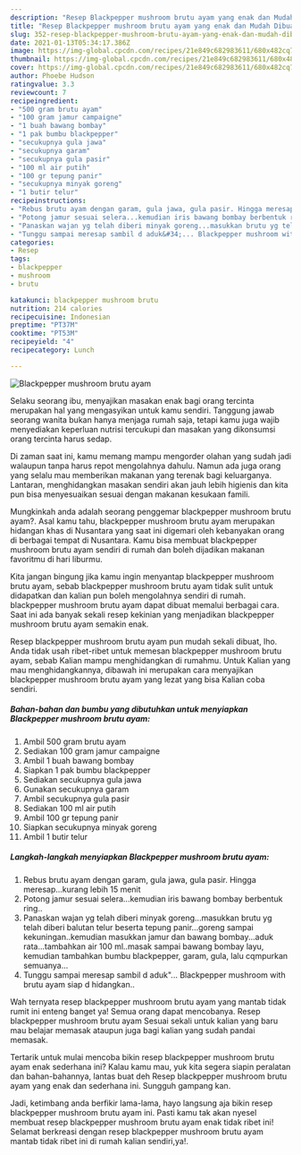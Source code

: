 ```yaml
---
description: "Resep Blackpepper mushroom brutu ayam yang enak dan Mudah Dibuat"
title: "Resep Blackpepper mushroom brutu ayam yang enak dan Mudah Dibuat"
slug: 352-resep-blackpepper-mushroom-brutu-ayam-yang-enak-dan-mudah-dibuat
date: 2021-01-13T05:34:17.386Z
image: https://img-global.cpcdn.com/recipes/21e849c682983611/680x482cq70/blackpepper-mushroom-brutu-ayam-foto-resep-utama.jpg
thumbnail: https://img-global.cpcdn.com/recipes/21e849c682983611/680x482cq70/blackpepper-mushroom-brutu-ayam-foto-resep-utama.jpg
cover: https://img-global.cpcdn.com/recipes/21e849c682983611/680x482cq70/blackpepper-mushroom-brutu-ayam-foto-resep-utama.jpg
author: Phoebe Hudson
ratingvalue: 3.3
reviewcount: 7
recipeingredient:
- "500 gram brutu ayam"
- "100 gram jamur campaigne"
- "1 buah bawang bombay"
- "1 pak bumbu blackpepper"
- "secukupnya gula jawa"
- "secukupnya garam"
- "secukupnya gula pasir"
- "100 ml air putih"
- "100 gr tepung panir"
- "secukupnya minyak goreng"
- "1 butir telur"
recipeinstructions:
- "Rebus brutu ayam dengan garam, gula jawa, gula pasir. Hingga meresap...kurang lebih 15 menit"
- "Potong jamur sesuai selera...kemudian iris bawang bombay berbentuk ring.."
- "Panaskan wajan yg telah diberi minyak goreng...masukkan brutu yg telah diberi balutan telur beserta tepung panir...goreng sampai kekuningan..kemudian masukkan jamur dan bawang bombay...aduk rata...tambahkan air 100 ml..masak sampai bawang bombay layu, kemudian tambahkan bumbu blackpepper, garam, gula, lalu cqmpurkan semuanya..."
- "Tunggu sampai meresap sambil d aduk&#34;... Blackpepper mushroom with brutu ayam siap d hidangkan.."
categories:
- Resep
tags:
- blackpepper
- mushroom
- brutu

katakunci: blackpepper mushroom brutu 
nutrition: 214 calories
recipecuisine: Indonesian
preptime: "PT37M"
cooktime: "PT53M"
recipeyield: "4"
recipecategory: Lunch

---
```



![Blackpepper mushroom brutu ayam](https://img-global.cpcdn.com/recipes/21e849c682983611/680x482cq70/blackpepper-mushroom-brutu-ayam-foto-resep-utama.jpg)

Selaku seorang ibu, menyajikan masakan enak bagi orang tercinta merupakan hal yang mengasyikan untuk kamu sendiri. Tanggung jawab seorang  wanita bukan hanya menjaga rumah saja, tetapi kamu juga wajib menyediakan keperluan nutrisi tercukupi dan masakan yang dikonsumsi orang tercinta harus sedap.

Di zaman  saat ini, kamu memang mampu mengorder olahan yang sudah jadi walaupun tanpa harus repot mengolahnya dahulu. Namun ada juga orang yang selalu mau memberikan makanan yang terenak bagi keluarganya. Lantaran, menghidangkan masakan sendiri akan jauh lebih higienis dan kita pun bisa menyesuaikan sesuai dengan makanan kesukaan famili. 



Mungkinkah anda adalah seorang penggemar blackpepper mushroom brutu ayam?. Asal kamu tahu, blackpepper mushroom brutu ayam merupakan hidangan khas di Nusantara yang saat ini digemari oleh kebanyakan orang di berbagai tempat di Nusantara. Kamu bisa membuat blackpepper mushroom brutu ayam sendiri di rumah dan boleh dijadikan makanan favoritmu di hari liburmu.

Kita jangan bingung jika kamu ingin menyantap blackpepper mushroom brutu ayam, sebab blackpepper mushroom brutu ayam tidak sulit untuk didapatkan dan kalian pun boleh mengolahnya sendiri di rumah. blackpepper mushroom brutu ayam dapat dibuat memalui berbagai cara. Saat ini ada banyak sekali resep kekinian yang menjadikan blackpepper mushroom brutu ayam semakin enak.

Resep blackpepper mushroom brutu ayam pun mudah sekali dibuat, lho. Anda tidak usah ribet-ribet untuk memesan blackpepper mushroom brutu ayam, sebab Kalian mampu menghidangkan di rumahmu. Untuk Kalian yang mau menghidangkannya, dibawah ini merupakan cara menyajikan blackpepper mushroom brutu ayam yang lezat yang bisa Kalian coba sendiri.

<!--inarticleads1-->

##### Bahan-bahan dan bumbu yang dibutuhkan untuk menyiapkan Blackpepper mushroom brutu ayam:

1. Ambil 500 gram brutu ayam
1. Sediakan 100 gram jamur campaigne
1. Ambil 1 buah bawang bombay
1. Siapkan 1 pak bumbu blackpepper
1. Sediakan secukupnya gula jawa
1. Gunakan secukupnya garam
1. Ambil secukupnya gula pasir
1. Sediakan 100 ml air putih
1. Ambil 100 gr tepung panir
1. Siapkan secukupnya minyak goreng
1. Ambil 1 butir telur




<!--inarticleads2-->

##### Langkah-langkah menyiapkan Blackpepper mushroom brutu ayam:

1. Rebus brutu ayam dengan garam, gula jawa, gula pasir. Hingga meresap...kurang lebih 15 menit
1. Potong jamur sesuai selera...kemudian iris bawang bombay berbentuk ring..
1. Panaskan wajan yg telah diberi minyak goreng...masukkan brutu yg telah diberi balutan telur beserta tepung panir...goreng sampai kekuningan..kemudian masukkan jamur dan bawang bombay...aduk rata...tambahkan air 100 ml..masak sampai bawang bombay layu, kemudian tambahkan bumbu blackpepper, garam, gula, lalu cqmpurkan semuanya...
1. Tunggu sampai meresap sambil d aduk&#34;... Blackpepper mushroom with brutu ayam siap d hidangkan..




Wah ternyata resep blackpepper mushroom brutu ayam yang mantab tidak rumit ini enteng banget ya! Semua orang dapat mencobanya. Resep blackpepper mushroom brutu ayam Sesuai sekali untuk kalian yang baru mau belajar memasak ataupun juga bagi kalian yang sudah pandai memasak.

Tertarik untuk mulai mencoba bikin resep blackpepper mushroom brutu ayam enak sederhana ini? Kalau kamu mau, yuk kita segera siapin peralatan dan bahan-bahannya, lantas buat deh Resep blackpepper mushroom brutu ayam yang enak dan sederhana ini. Sungguh gampang kan. 

Jadi, ketimbang anda berfikir lama-lama, hayo langsung aja bikin resep blackpepper mushroom brutu ayam ini. Pasti kamu tak akan nyesel membuat resep blackpepper mushroom brutu ayam enak tidak ribet ini! Selamat berkreasi dengan resep blackpepper mushroom brutu ayam mantab tidak ribet ini di rumah kalian sendiri,ya!.

